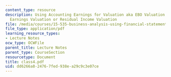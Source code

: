 ```yaml
---
content_type: resource
description: Using Accounting Earnings for Valuation aka EBO Valuation or Abnormal
  Earnings Valuation or Residual Income Valuation
file: /media/courses/15-535-business-analysis-using-financial-statements-spring-2003/dd6266a824767fed938ea29c9c3e07ce_class4.pdf
file_type: application/pdf
learning_resource_types:
- Lecture Notes
ocw_type: OCWFile
parent_title: Lecture Notes
parent_type: CourseSection
resourcetype: Document
title: class4.pdf
uid: dd6266a8-2476-7fed-938e-a29c9c3e07ce
---
```

